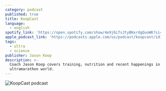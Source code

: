 ```yaml
---
category: podcast
published: true
title: KoopCast
language:
  - english
spotify_link: 'https://open.spotify.com/show/4e9j6LTsJtyBHxrdgQuoWK?si=3cd94fe61a184361'
apple_podcast_link: 'https://podcasts.apple.com/us/podcast/koopcast/id1489494447'
tags:
  - ultra
  - science
publisher: Jason Koop
description: >-
  Coach Jason Koop covers training, nutrition and recent happenings in the
  ultramarathon world.
---
```

![KoopCast podcast]({{site.baseurl}}/media/koopcast.jpg)
